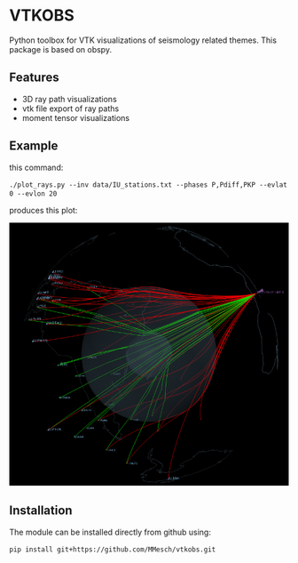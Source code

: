 VTKOBS
======

Python toolbox for VTK visualizations of seismology related themes. This
package is based on obspy.

## Features
* 3D ray path visualizations
* vtk file export of ray paths
* moment tensor visualizations

## Example
this command:

```
./plot_rays.py --inv data/IU_stations.txt --phases P,Pdiff,PKP --evlat 0 --evlon 20
```

produces this plot:

![image](images/example1.png)


## Installation
The module can be installed directly from github using:
```
pip install git+https://github.com/MMesch/vtkobs.git
```
